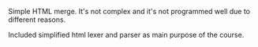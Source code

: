 Simple HTML merge.
It's not complex and it's not programmed well due to different reasons.

Included simplified html lexer and parser as main purpose of the course.